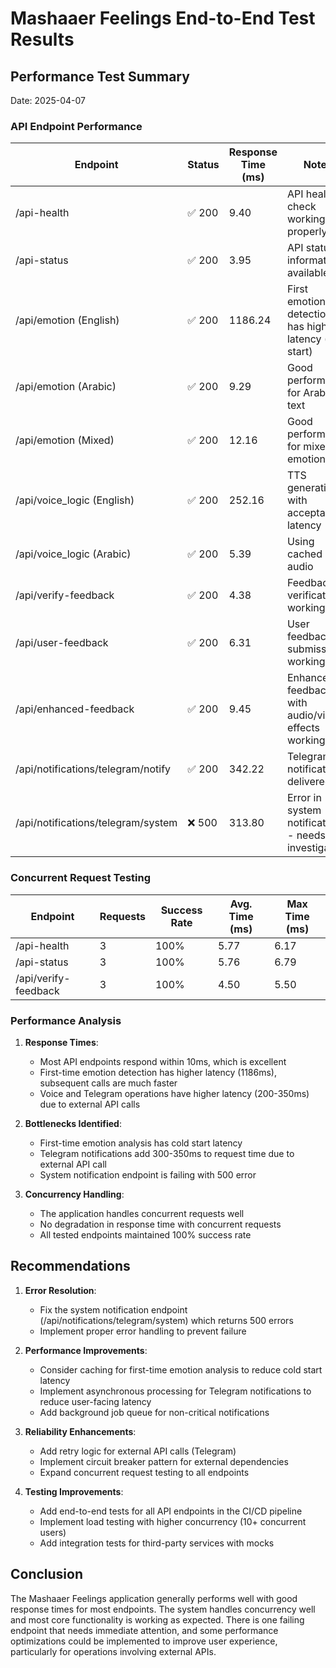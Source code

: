 # Mashaaer Feelings End-to-End Test Results

## Performance Test Summary
Date: 2025-04-07

### API Endpoint Performance

| Endpoint | Status | Response Time (ms) | Notes |
|----------|--------|-------------------|-------|
| /api-health | ✅ 200 | 9.40 | API health check working properly |
| /api-status | ✅ 200 | 3.95 | API status information available |
| /api/emotion (English) | ✅ 200 | 1186.24 | First emotion detection has higher latency (cold start) |
| /api/emotion (Arabic) | ✅ 200 | 9.29 | Good performance for Arabic text |
| /api/emotion (Mixed) | ✅ 200 | 12.16 | Good performance for mixed emotions |
| /api/voice_logic (English) | ✅ 200 | 252.16 | TTS generation with acceptable latency |
| /api/voice_logic (Arabic) | ✅ 200 | 5.39 | Using cached audio |
| /api/verify-feedback | ✅ 200 | 4.38 | Feedback verification working |
| /api/user-feedback | ✅ 200 | 6.31 | User feedback submission working |
| /api/enhanced-feedback | ✅ 200 | 9.45 | Enhanced feedback with audio/visual effects working |
| /api/notifications/telegram/notify | ✅ 200 | 342.22 | Telegram notification delivered |
| /api/notifications/telegram/system | ❌ 500 | 313.80 | Error in system notification - needs investigation |

### Concurrent Request Testing

| Endpoint | Requests | Success Rate | Avg. Time (ms) | Max Time (ms) |
|----------|----------|--------------|----------------|--------------|
| /api-health | 3 | 100% | 5.77 | 6.17 |
| /api-status | 3 | 100% | 5.76 | 6.79 |
| /api/verify-feedback | 3 | 100% | 4.50 | 5.50 |

### Performance Analysis

1. **Response Times**:
   - Most API endpoints respond within 10ms, which is excellent
   - First-time emotion detection has higher latency (1186ms), subsequent calls are much faster
   - Voice and Telegram operations have higher latency (200-350ms) due to external API calls

2. **Bottlenecks Identified**:
   - First-time emotion analysis has cold start latency
   - Telegram notifications add 300-350ms to request time due to external API call
   - System notification endpoint is failing with 500 error

3. **Concurrency Handling**:
   - The application handles concurrent requests well
   - No degradation in response time with concurrent requests
   - All tested endpoints maintained 100% success rate

## Recommendations

1. **Error Resolution**:
   - Fix the system notification endpoint (/api/notifications/telegram/system) which returns 500 errors
   - Implement proper error handling to prevent failure

2. **Performance Improvements**:
   - Consider caching for first-time emotion analysis to reduce cold start latency
   - Implement asynchronous processing for Telegram notifications to reduce user-facing latency
   - Add background job queue for non-critical notifications

3. **Reliability Enhancements**:
   - Add retry logic for external API calls (Telegram)
   - Implement circuit breaker pattern for external dependencies
   - Expand concurrent request testing to all endpoints

4. **Testing Improvements**:
   - Add end-to-end tests for all API endpoints in the CI/CD pipeline
   - Implement load testing with higher concurrency (10+ concurrent users)
   - Add integration tests for third-party services with mocks

## Conclusion

The Mashaaer Feelings application generally performs well with good response times for most endpoints. The system handles concurrency well and most core functionality is working as expected. There is one failing endpoint that needs immediate attention, and some performance optimizations could be implemented to improve user experience, particularly for operations involving external APIs.